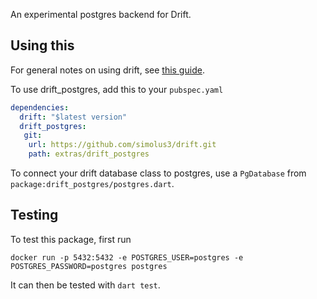 An experimental postgres backend for Drift.

## Using this

For general notes on using drift, see [this guide](https://drift.simonbinder.eu/getting-started/).

To use drift_postgres, add this to your `pubspec.yaml`
```yaml
dependencies:
  drift: "$latest version"
  drift_postgres:
   git:
    url: https://github.com/simolus3/drift.git
    path: extras/drift_postgres
```

To connect your drift database class to postgres, use a `PgDatabase` from `package:drift_postgres/postgres.dart`.

## Testing

To test this package, first run

```
docker run -p 5432:5432 -e POSTGRES_USER=postgres -e POSTGRES_PASSWORD=postgres postgres
```

It can then be tested with `dart test`.